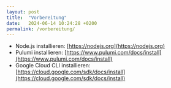 ```yaml
---
layout: post
title:  "Vorbereitung"
date:   2024-06-14 10:24:28 +0200
permalink: /vorbereitung/
---
```


- Node.js installieren: [https://nodejs.org](https://nodejs.org)
- Pulumi installieren: [https://www.pulumi.com/docs/install](https://www.pulumi.com/docs/install)
- Google Cloud CLI installieren: [https://cloud.google.com/sdk/docs/install](https://cloud.google.com/sdk/docs/install)